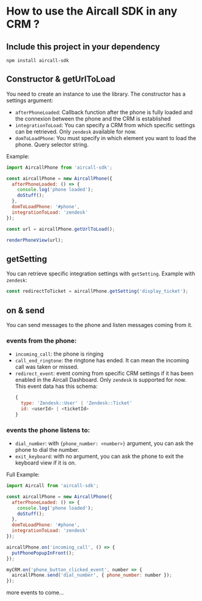 # How to use the Aircall SDK in any CRM ?

## Include this project in your dependency

`npm install aircall-sdk`

## Constructor & getUrlToLoad

You need to create an instance to use the library. The constructor has a settings argument:

* `afterPhoneLoaded`: Callback function after the phone is fully loaded and the connexion between the phone and the CRM is established
* `integrationToLoad`: You can specify a CRM from which specific settings can be retrieved. Only `zendesk` available for now.
* `domToLoadPhone`: You must specify in which element you want to load the phone. Query selector string.

Example:

```javascript
import AircallPhone from 'aircall-sdk';

const aircallPhone = new AircallPhone({
  afterPhoneLoaded: () => {
    console.log('phone loaded');
    doStuff();
  },
  domToLoadPhone: '#phone',
  integrationToLoad: 'zendesk'
});

const url = aircallPhone.getUrlToLoad();

renderPhoneView(url);
```

## getSetting

You can retrieve specific integration settings with `getSetting`.
Example with `zendesk`:

```javascript
const redirectToTicket = aircallPhone.getSetting('display_ticket');
```

## on & send

You can send messages to the phone and listen messages coming from it.

### events from the phone:

* `incoming_call`: the phone is ringing
* `call_end_ringtone`: the ringtone has ended. It can mean the incoming call was taken or missed.
* `redirect_event`: event coming from specific CRM settings if it has been enabled in the Aircall Dashboard. Only `zendesk` is supported for now. This event data has this schema:
  ```javascript
  {
    type: 'Zendesk::User' | 'Zendesk::Ticket'
    id: <userId> | <ticketId>
  }
  ```

### events the phone listens to:

* `dial_number`: with `{phone_number: <number>}` argument, you can ask the phone to dial the number.
* `exit_keyboard`: with no argument, you can ask the phone to exit the keyboard view if it is on.

Full Example:

```javascript
import Aircall from 'aircall-sdk';

const aircallPhone = new AircallPhone({
  afterPhoneLoaded: () => {
    console.log('phone loaded');
    doStuff();
  },
  domToLoadPhone: '#phone',
  integrationToLoad: 'zendesk'
});

aircallPhone.on('incoming_call', () => {
  putPhonePopupInFront();
});

myCRM.on('phone_button_clicked_event', number => {
  aircallPhone.send('dial_number', { phone_number: number });
});
```

more events to come...
